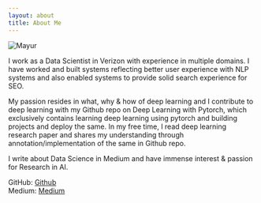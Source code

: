 ```yaml
---
layout: about
title: About Me
---
```


![Mayur]({{site.url}}/assets/images/profile/mayur.jpg) 

I work as a Data Scientist in Verizon with experience in multiple domains. I have worked and built systems reflecting 
better user experience with NLP systems and also enabled systems to provide solid search experience for SEO.

My passion resides in what, why & how of deep learning and I contribute to deep learning with my Github repo on Deep Learning with Pytorch, which exclusively contains learning deep learning using pytorch and building projects and deploy the same. In my free time, I read deep learning research paper and shares my understanding through annotation/implementation of the same in Github repo.

I write about Data Science in Medium and have immense interest & passion for Research in AI.


GitHub: [Github](https://github.com/mayurji) \
Medium: [Medium](https://medium.com/@mayur87545)

[Github]: https://github.com/mayurji
